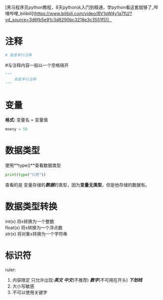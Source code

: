 [黑马程序员python教程，8天python从入门到精通，学python看这套就够了_哔哩哔哩_bilibili](https://www.bilibili.com/video/BV1qW4y1a7fU/?vd_source=3d6fb5e91c3d8290bc3218e3c3551f51）

# 注释
```python
# 我是单行注释
```

\#与注释内容一般以一个空格隔开
```python
"""
    我是多行注释
"""
```

# 变量
**格式:** 变量名 = 变量值
```python
moeny = 50
```

# 数据类型
使用**type()**查看数据类型
```python
print(type("川月"))
```
查看的是 变量存储的***数据***的类型，因为**变量无类型**，但是他存储的数据有。

# 数据类型转换
int(x) 将x转换为一个整数  
float(x) 将x转换为一个浮点数  
str(x) 将对象x转换为一个字符串


# 标识符
ruler:  
1. 内容限定
   只允许出现:***英文***  ***中文***(不推荐)  ***数字***(不可用在开头)  ***下划线*** 
2. 大小写敏感
3. 不可以使用关键字
